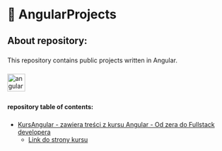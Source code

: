 <h1 align="left">📘 AngularProjects</h1>

###

<h2 align="left">About repository:</h2>

###

<p align="left">This repository contains public projects written in Angular.</p>

###

<div align="left">
  <img src="https://cdn.jsdelivr.net/gh/devicons/devicon/icons/angularjs/angularjs-original.svg" height="40" alt="angularjs logo"  />
  <img width="12" />
</div>

###

<h4 align="left">repository table of contents:</h4>

###

<ul>
	<li><a href="https://github.com/wojciechgunia/AngularProjects/tree/main/KursAngular">KursAngular - zawiera treści z kursu Angular - Od zera do Fullstack developera
</a><ul><li><a href="https://www.udemy.com/course/angular-i-java-spring-od-zera-do-fullstack-developera/" target="_blank">Link do strony kursu</a></li></ul></li>
</ul>
